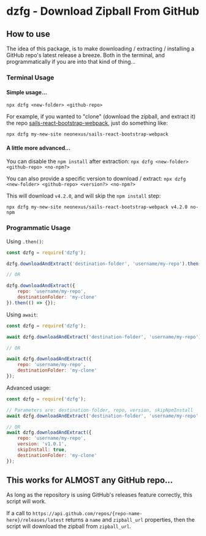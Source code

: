 # dzfg - Download Zipball From GitHub

## How to use

The idea of this package, is to make downloading / extracting / installing a GitHub repo's latest release a breeze. Both in the terminal, and programmatically  if you are into that kind of thing...

### Terminal Usage

#### Simple usage...

`npx dzfg <new-folder> <github-repo>`

For example, if you wanted to "clone" (download the zipball, and extract it) the repo [sails-react-bootstrap-webpack](https://github.com/neonexus/sails-react-bootstrap-webpack), just do something like:

```shell
npx dzfg my-new-site neonexus/sails-react-bootstrap-webpack
```

#### A little more advanced...

You can disable the `npm install` after extraction:
`npx dzfg <new-folder> <github-repo> <no-npm?>`

You can also provide a specific version to download / extract: `npx dzfg <new-folder> <github-repo> <version?> <no-npm?>`

This will download `v4.2.0`, and will skip the `npm install` step:
```shell
npx dzfg my-new-site neonexus/sails-react-bootstrap-webpack v4.2.0 no-npm
```

### Programmatic Usage

Using `.then()`:

```javascript
const dzfg = require('dzfg');

dzfg.downloadAndExtract('destination-folder', 'username/my-repo').then(() => {});

// OR

dzfg.downloadAndExtract({
    repo: 'username/my-repo',
    destinationFolder: 'my-clone'
}).then(() => {});
```

Using `await`:
```javascript
const dzfg = require('dzfg');

await dzfg.downloadAndExtract('destination-folder', 'username/my-repo');

// OR

await dzfg.downloadAndExtract({
    repo: 'username/my-repo',
    destinationFolder: 'my-clone'
});
```

Advanced usage:

```javascript
const dzfg = require('dzfg');

// Parameters are: destination-folder, repo, version, skipNpmInstall
await dzfg.downloadAndExtract('destination-folder', 'username/my-repo', 'v1.0.1', true);

// OR
await dzfg.downloadAndExtract({
    repo: 'username/my-repo',
    version: 'v1.0.1',
    skipInstall: true,
    destinationFolder: 'my-clone'
});
```

## This works for ALMOST any GitHub repo...

As long as the repository is using GitHub's releases feature correctly, this script will work.

If a call to `https://api.github.com/repos/{repo-name-here}/releases/latest` returns a `name` and `zipball_url` properties, then the script will download the zipball from `zipball_url`.
